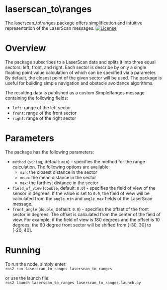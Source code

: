 # laserscan\_to\ranges
The laserscan\_to\ranges package offers simplification and intuitive representation of the LaserScan messages.
[![License](https://img.shields.io/badge/License-Apache%202.0-blue.svg)](https://opensource.org/licenses/Apache-2.0)

# Overview

The package subscribes to a LaserScan data and splits it into three equal sectors: left, front, and right. Each sector is describe by only a single floating point value calculation of which can be specified via a parameter. By default, the closest point of the given sector will be used. The package is useful for building simple navigation and obstacle avoidance algorithms.

The resulting data is published as a custom SimpleRanges message containing the following fields:
* `left`: range of the left sector
* `front`: range of the front sector
* `right`: range of the right sector

# Parameters

The package has the following parameters:
* `method` (`string`, default: `min`) - specifies the method for the range calculation. The following options are available:
  * `min`: the closest distance in the sector
  * `mean`: the mean distance in the sector
  * `max`: the farthest distance in the sector
* `field_of_view` (`double`, default: `0.0`) - specifies the field of view of the sensor in degrees. If the value is set to `0.0`, the field of view will be calculated from the `angle_min` and `angle_max` fields of the LaserScan message.
* `front_angle` (`double`, default: `0.0`) - specifies the offset of the front sector in degrees. The offset is calculated from the center of the field of view. For example, if the field of view is 180 degrees and the offset is 10 degrees, the 60 degree front sector will be shifted from [-30, 30] to [-20, 40].


# Running
To run the node, simply enter:<br/>
```ros2 run laserscan_to_ranges laserscan_to_ranges```

or use the launch file:<br/>
```ros2 launch laserscan_to_ranges laserscan_to_ranges.launch.py```
